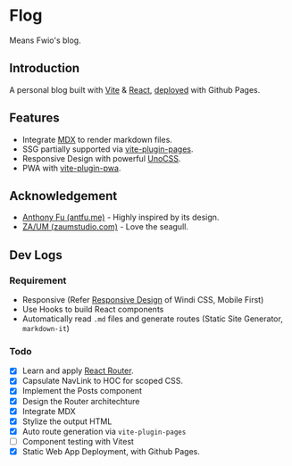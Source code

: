 # Flog

Means Fwio's blog.

## Introduction

A personal blog built with [Vite](https://vitejs.dev/) & [React](https://reactjs.org/), [deployed](https://3fuyang.github.io) with Github Pages.

## Features

+ Integrate [MDX](https://mdxjs.com/) to render markdown files.
+ SSG partially supported via [vite-plugin-pages](https://github.com/hannoeru/vite-plugin-pages).
+ Responsive Design with powerful [UnoCSS](https://github.com/unocss/unocss).
+ PWA with [vite-plugin-pwa](https://vite-plugin-pwa.netlify.app/).

## Acknowledgement

+ [Anthony Fu (antfu.me)](https://antfu.me/) - Highly inspired by its design.
+ [ZA/UM (zaumstudio.com)](https://zaumstudio.com/) - Love the seagull.

## Dev Logs

### Requirement

+ Responsive (Refer [Responsive Design](https://windicss.org/features/responsive-design.html) of Windi CSS, Mobile First)
+ Use Hooks to build React components
+ Automatically read `.md` files and generate routes (Static Site Generator, `markdown-it`)

### Todo

+ [X] Learn and apply [React Router](https://reactrouter.com/docs/en/v6/getting-started/concepts).
+ [X] Capsulate NavLink to HOC for scoped CSS.
+ [X] Implement the Posts component
+ [X] Design the Router architechture
+ [X] Integrate MDX
+ [X] Stylize the output HTML
+ [X] Auto route generation via `vite-plugin-pages`
+ [ ] Component testing with Vitest
+ [X] Static Web App Deployment, with Github Pages.
